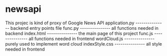 # newsapi
This projec is kind of proxy of Google News API
application.py --------------- backend entry points file
func.py        --------------- all functions needed in backend
index.html     --------------- the main page of this project
func.js        --------------- all functions needed in frontend
wordCloud.js   --------------- purely used to implement word cloud
indexStyle.css --------------- all style needed in frontend
